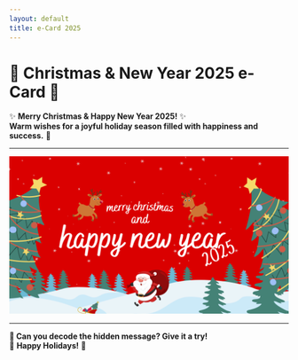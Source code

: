 ```yaml
---
layout: default
title: e-Card 2025
---
```


# 🎄 Christmas & New Year 2025 e-Card 🎄

✨ **Merry Christmas & Happy New Year 2025!** ✨  
**Warm wishes for a joyful holiday season filled with happiness and success.** 🎉  

---

![e-Card 2025](assets/image/encode.png)  

---

**📩 Can you decode the hidden message? Give it a try!**  
🎁 **Happy Holidays!** 🎁

